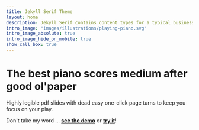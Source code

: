 ```yaml
---
title: Jekyll Serif Theme
layout: home
description: Jekyll Serif contains content types for a typical business website. The theme is fully responsive, blazing fast and artfully illustrated.
intro_image: "images/illustrations/playing-piano.svg"
intro_image_absolute: true
intro_image_hide_on_mobile: true
show_call_box: true
---
```


# The best piano scores medium after good ol'paper

Highly legible pdf slides with dead easy one-click page turns to keep you focus on your play.

Don't take my word ... [**see the demo**](example.com) or [**try it**](example.com)!


